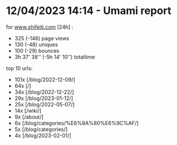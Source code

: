 # 12/04/2023 14:14 - Umami report
for www.shifeiti.com [24h] :

 - 325 (-146) page views
 - 130 (-48) uniques
 - 100 (-29) bounces
 - 3h 37' 38'' (-5h 14' 10'') totaltime


top 10 urls:
 - 101x [/blog/2022-12-09/]
 - 64x [/]
 - 34x [/blog/2022-12-22/]
 - 29x [/blog/2023-01-12/]
 - 25x [/blog/2022-05-07/]
 - 14x [/wiki/]
 - 9x [/about/]
 - 6x [/blog/categories/%E6%8A%80%E6%9C%AF/]
 - 5x [/blog/categories/]
 - 4x [/blog/2023-02-01/]


